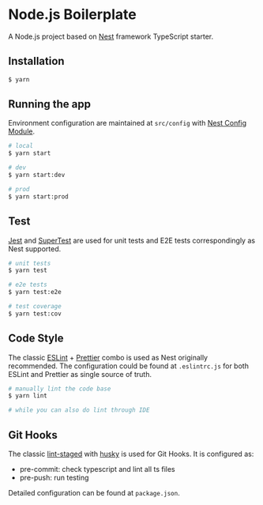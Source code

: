 # Node.js Boilerplate

A Node.js project based on [Nest](https://github.com/nestjs/nest) framework TypeScript starter.

## Installation

```bash
$ yarn
```

## Running the app

Environment configuration are maintained at `src/config` with [Nest Config Module](https://docs.nestjs.com/techniques/configuration). 

```bash
# local
$ yarn start

# dev
$ yarn start:dev

# prod 
$ yarn start:prod
```

## Test

[Jest](https://jestjs.io/) and [SuperTest](https://github.com/visionmedia/supertest) are used for unit tests and E2E tests correspondingly as Nest supported.

```bash
# unit tests
$ yarn test

# e2e tests
$ yarn test:e2e

# test coverage
$ yarn test:cov
```

## Code Style

The classic [ESLint](https://eslint.org/) + [Prettier](https://prettier.io/) combo is used as Nest originally recommended. The configuration could be found at `.eslintrc.js` for both ESLint and Prettier as single source of truth.

```bash
# manually lint the code base     
$ yarn lint

# while you can also do lint through IDE 
```

## Git Hooks

The classic [lint-staged](https://github.com/okonet/lint-staged) with [husky](https://github.com/typicode/husky) is used for Git Hooks. It is configured as:

- pre-commit: check typescript and lint all ts files
- pre-push: run testing

Detailed configuration can be found at `package.json`.
